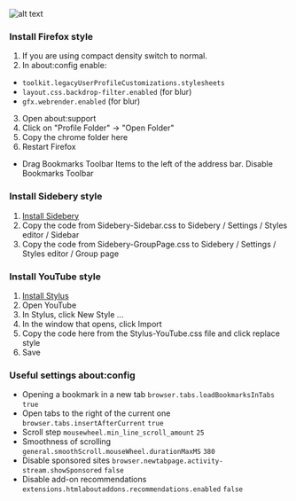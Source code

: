 ![alt text](demo.gif)


### Install Firefox style
1. If you are using compact density switch to normal.
2. In about:config enable:
- `toolkit.legacyUserProfileCustomizations.stylesheets`
- `layout.css.backdrop-filter.enabled` (for blur)
- `gfx.webrender.enabled` (for blur)
3. Open about:support
4. Click on "Profile Folder" -> "Open Folder"
5. Copy the chrome folder here
6. Restart Firefox

- Drag Bookmarks Toolbar Items to the left of the address bar. Disable Bookmarks Toolbar


### Install Sidebery style
1. [Install Sidebery](https://addons.mozilla.org/firefox/addon/sidebery/)
2. Copy the code from Sidebery-Sidebar.css to Sidebery / Settings / Styles editor / Sidebar
3. Copy the code from Sidebery-GroupPage.css to Sidebery / Settings / Styles editor / Group page


### Install YouTube style
1. [Install Stylus](https://addons.mozilla.org/firefox/addon/styl-us/)
2. Open YouTube
3. In Stylus, click New Style ...
4. In the window that opens, click Import
5. Copy the code here from the Stylus-YouTube.css file and click replace style
6. Save


### Useful settings about:config
- Opening a bookmark in a new tab
`browser.tabs.loadBookmarksInTabs` `true`
- Open tabs to the right of the current one
`browser.tabs.insertAfterCurrent` `true`
- Scroll step
`mousewheel.min_line_scroll_amount` `25`
- Smoothness of scrolling
`general.smoothScroll.mouseWheel.durationMaxMS` `380`
- Disable sponsored sites
`browser.newtabpage.activity-stream.showSponsored` `false`
- Disable add-on recommendations
`extensions.htmlaboutaddons.recommendations.enabled` `false`
